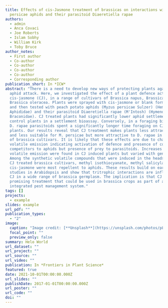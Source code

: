 ```yaml
---
title: Effects of cis-Jasmone treatment of brassicas on interactions with Myzus
  persicae aphids and their parasitoid Diaeretiella rapae
authors:
  - admin
  - Anca Covaci
  - Joe Roberts
  - Islam Sobhy
  - William Kirk
  - Toby Bruce
author_notes:
  - First author
  - Co-author
  - Co-author
  - Co-author
  - Co-author
  - Corresponding author
publication_short: In *ICW*
abstract: "There is a need to develop new ways of protecting plants against
  aphid attack. Here, we investigated the effect of a plant defence activator,
  cis-jasmone (CJ), in a range of cultivars of Brassica napus, Brassica rapa and
  Brassica oleracea. Plants were sprayed with cis-jasmone or blank formulation
  and then tested with peach potato aphids (Myzus persicae Sulzer) (Hemiptera:
  Aphididae) and their parasitoid Diaeretiella rapae (M'Intosh) (Hymenoptera:
  Braconidae). CJ treated plants had significantly lower aphid settlement than
  control plants in a settlement bioassay. Conversely, in a foraging bioassay,
  D. rapae parasitoids spent a significantly longer time foraging on CJ treated
  plants. Our results reveal that CJ treatment makes plants less attractive to
  and less suitable for M. persicae but more attractive to D. rapae in a range
  of brassica cultivars. It is likely that these effects are due to changes in
  volatile emission indicating activation of defence and presence of conspecific
  competitors to aphids but presence of prey to parasitoids. Increases in
  volatile emission were found in CJ induced plants but varied with genotype.
  Among the synthetic volatile compounds that were induced in the headspace of
  CJ treated brassica cultivars, methyl isothiocyanate, methyl salicylate and
  cis-jasmone were most repellent to aphids. These results build on earlier
  studies in Arabidopsis and show that tritrophic interactions are influenced by
  CJ in a wide range of brassica germplasm. The implication is that CJ is a
  promising treatment that could be used in brassica crops as part of an
  integrated pest management system."
tags: []
projects:
  - example
slides: example
url_pdf: ""
publication_types:
  - "2"
image:
  caption: "Image credit: [**Unsplash**](https://unsplash.com/photos/pLCdAaMFLTE)"
  focal_point: ""
  preview_only: false
summary: Helo World
url_dataset: ""
url_project: ""
url_source: ""
url_video: ""
publication: In *Frontiers in Plant Science*
featured: true
date: 2021-10-01T00:00:00.000Z
url_slides: ""
publishDate: 2017-01-01T00:00:00.000Z
url_poster: ""
url_code: ""
doi: ""
---
```

